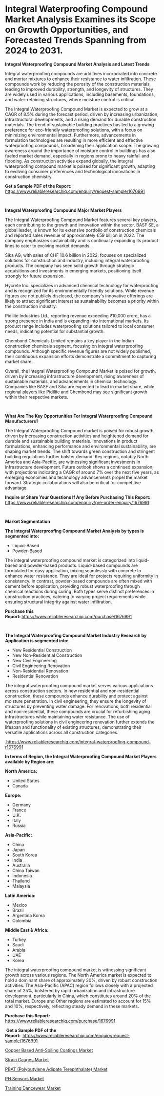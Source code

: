 <p><h1>Integral Waterproofing Compound Market Analysis Examines its Scope on Growth Opportunities, and Forecasted Trends Spanning from 2024 to 2031.</h1></p><p><strong>Integral Waterproofing Compound Market Analysis and Latest Trends</strong></p>
<p><p>Integral waterproofing compounds are additives incorporated into concrete and mortar mixtures to enhance their resistance to water infiltration. These compounds work by reducing the porosity of the construction materials, leading to improved durability, strength, and longevity of structures. They are widely used in various applications, including basements, foundations, and water-retaining structures, where moisture control is critical.</p><p>The Integral Waterproofing Compound Market is expected to grow at a CAGR of 8.5% during the forecast period, driven by increasing urbanization, infrastructural developments, and a rising demand for durable construction materials. The trend of sustainable building practices has led to a growing preference for eco-friendly waterproofing solutions, with a focus on minimizing environmental impact. Furthermore, advancements in formulation technologies are resulting in more efficient and effective waterproofing compounds, broadening their application scope. The growing awareness around the importance of moisture control in buildings has also fueled market demand, especially in regions prone to heavy rainfall and flooding. As construction activities expand globally, the integral waterproofing compound market is poised for significant growth, adapting to evolving consumer preferences and technological innovations in construction chemistry.</p></p>
<p><strong>Get a Sample PDF of the Report:&nbsp;</strong> <a href="https://www.reliableresearchiq.com/enquiry/request-sample/1676991?utm_campaign=1087&utm_medium=2&utm_source=Github&utm_content=ia&utm_term=30092024&utm_id=integral-waterproofing-compound">https://www.reliableresearchiq.com/enquiry/request-sample/1676991</a></p>
<p>&nbsp;</p>
<p><strong>Integral Waterproofing Compound Major Market Players</strong></p>
<p><p>The Integral Waterproofing Compound Market features several key players, each contributing to the growth and innovation within the sector. BASF SE, a global leader, is known for its extensive portfolio of construction chemicals and reported sales revenue of approximately €59 billion in 2022. The company emphasizes sustainability and is continually expanding its product lines to cater to evolving market demands.</p><p>Sika AG, with sales of CHF 10.6 billion in 2022, focuses on specialized solutions for construction and industry, including integral waterproofing products. The company has seen solid growth through strategic acquisitions and investments in emerging markets, positioning itself strongly for future expansion.</p><p>Hycrete Inc. specializes in advanced chemical technology for waterproofing and is recognized for its environmentally friendly solutions. While revenue figures are not publicly disclosed, the company's innovative offerings are likely to attract significant interest as sustainability becomes a priority within the construction industry.</p><p>Pidilite Industries Ltd., reporting revenue exceeding ₹10,000 crore, has a strong presence in India and is expanding into international markets. Its product range includes waterproofing solutions tailored to local consumer needs, indicating potential for substantial growth.</p><p>Chembond Chemicals Limited remains a key player in the Indian construction chemicals segment, focusing on integral waterproofing compounds. Although specific revenue figures are not widely published, their continuous expansion efforts demonstrate a commitment to capturing market share.</p><p>Overall, the Integral Waterproofing Compound Market is poised for growth, driven by increasing infrastructure development, rising awareness of sustainable materials, and advancements in chemical technology. Companies like BASF and Sika are expected to lead in market share, while regional players like Pidilite and Chembond may see significant growth within their respective markets.</p></p>
<p>&nbsp;</p>
<p><strong>What Are The Key Opportunities For Integral Waterproofing Compound Manufacturers?</strong></p>
<p><p>The Integral Waterproofing Compound market is poised for robust growth, driven by increasing construction activities and heightened demand for durable and sustainable building materials. Innovations in product formulations, enhancing performance and environmental sustainability, are shaping market trends. The shift towards green construction and stringent building regulations further bolster demand. Key regions, notably North America and Asia-Pacific, are witnessing significant investments in infrastructure development. Future outlook shows a continued expansion, with projections indicating a CAGR of around 7% over the next five years, as emerging economies and technology advancements propel the market forward. Strategic collaborations will also be critical for competitive advantage.</p></p>
<p><strong>Inquire or Share Your Questions If Any Before Purchasing This Report:</strong> <a href="https://www.reliableresearchiq.com/enquiry/pre-order-enquiry/1676991?utm_campaign=1087&utm_medium=2&utm_source=Github&utm_content=ia&utm_term=30092024&utm_id=integral-waterproofing-compound">https://www.reliableresearchiq.com/enquiry/pre-order-enquiry/1676991</a></p>
<p>&nbsp;</p>
<p><strong>Market Segmentation</strong></p>
<p><strong>The Integral Waterproofing Compound Market Analysis by types is segmented into:</strong></p>
<p><ul><li>Liquid-Based</li><li>Powder-Based</li></ul></p>
<p><p>The integral waterproofing compound market is categorized into liquid-based and powder-based products. Liquid-based compounds are formulated for easy application, mixing seamlessly with concrete to enhance water resistance. They are ideal for projects requiring uniformity in consistency. In contrast, powder-based compounds are often mixed with cement before application, providing robust waterproofing through chemical reactions during curing. Both types serve distinct preferences in construction practices, catering to varying project requirements while ensuring structural integrity against water infiltration.</p></p>
<p><strong>Purchase this Report:&nbsp;</strong><a href="https://www.reliableresearchiq.com/purchase/1676991?utm_campaign=1087&utm_medium=2&utm_source=Github&utm_content=ia&utm_term=30092024&utm_id=integral-waterproofing-compound">https://www.reliableresearchiq.com/purchase/1676991</a></p>
<p>&nbsp;</p>
<p><strong>The Integral Waterproofing Compound Market Industry Research by Application is segmented into:</strong></p>
<p><ul><li>New Residential Construction</li><li>New Non-Residential Construction</li><li>New Civil Engineering</li><li>Civil Engineering Renovation</li><li>Non-Residential Renovation</li><li>Residential Renovation</li></ul></p>
<p><p>The integral waterproofing compound market serves various applications across construction sectors. In new residential and non-residential construction, these compounds enhance durability and protect against moisture penetration. In civil engineering, they ensure the longevity of structures by preventing water damage. For renovations, both residential and non-residential, these compounds are crucial for refurbishing aging infrastructures while maintaining water resistance. The use of waterproofing solutions in civil engineering renovation further extends the lifespan and functionality of existing structures, demonstrating their versatile applications across all construction categories.</p></p>
<p><a href="https://www.reliableresearchiq.com/integral-waterproofing-compound-r1676991?utm_campaign=1087&utm_medium=2&utm_source=Github&utm_content=ia&utm_term=30092024&utm_id=integral-waterproofing-compound">&nbsp;https://www.reliableresearchiq.com/integral-waterproofing-compound-r1676991</a></p>
<p><strong>In terms of Region, the Integral Waterproofing Compound Market Players available by Region are:</strong></p>
<p>
    <p> <strong> North America: </strong>
        <ul>
            <li>United States</li>
            <li>Canada</li>
        </ul>
        </p> 
    <p> <strong> Europe: </strong>
        <ul>
            <li>Germany</li>
            <li>France</li>
            <li>U.K.</li>
            <li>Italy</li>
            <li>Russia</li>
        </ul>
        </p> 
    <p> <strong> Asia-Pacific: </strong>
        <ul>
            <li>China</li>
            <li>Japan</li>
            <li>South Korea</li>
            <li>India</li>
            <li>Australia</li>
            <li>China Taiwan</li>
            <li>Indonesia</li>
            <li>Thailand</li>
            <li>Malaysia</li>
        </ul>
        </p> 
    <p> <strong> Latin America: </strong>
        <ul>
            <li>Mexico</li>
            <li>Brazil</li>
            <li>Argentina Korea</li>
            <li>Colombia</li>
        </ul>
        </p> 
    <p> <strong> Middle East & Africa: </strong>
        <ul>
            <li>Turkey</li>
            <li>Saudi</li>
            <li>Arabia</li>
            <li>UAE</li>
            <li>Korea</li>
        </ul>
    </p>
    </p>
<p><p>The integral waterproofing compound market is witnessing significant growth across various regions. The North America market is expected to hold a dominant share of approximately 30%, driven by robust construction activities. The Asia-Pacific (APAC) region follows closely with a projected share of 25%, bolstered by rapid urbanization and infrastructure development, particularly in China, which constitutes around 20% of the total market. Europe and Other regions are estimated to account for 15% and 10%, respectively, reflecting steady demand in these markets.</p></p>
<p><strong>Purchase this Report: </strong><a href="https://www.reliableresearchiq.com/purchase/1676991?utm_campaign=1087&utm_medium=2&utm_source=Github&utm_content=ia&utm_term=30092024&utm_id=integral-waterproofing-compound">https://www.reliableresearchiq.com/purchase/1676991</a></p>
<p>&nbsp;<strong>Get a Sample PDF of the Report:&nbsp;&nbsp;</strong><a href="https://www.reliableresearchiq.com/enquiry/request-sample/1676991?utm_campaign=1087&utm_medium=2&utm_source=Github&utm_content=ia&utm_term=30092024&utm_id=integral-waterproofing-compound">https://www.reliableresearchiq.com/enquiry/request-sample/1676991</a></p>
<p><strong></strong></p>
<p><p><a href="https://github.com/MCGEE-CRANECaitlyn/Market-Research-Report-List-1/blob/main/copper-based-anti-soiling-coatings-market.md?utm_campaign=1087&utm_medium=2&utm_source=Github&utm_content=ia&utm_term=30092024&utm_id=integral-waterproofing-compound">Copper Based Anti-Soiling Coatings Market</a></p><p><a href="https://issuu.com/reportprime-2/docs/strain-gauges-market-size-2030.pptx_96312e9dd605c6?utm_campaign=1087&utm_medium=2&utm_source=Github&utm_content=ia&utm_term=30092024&utm_id=integral-waterproofing-compound">Strain Gauges Market</a></p><p><a href="https://github.com/abbiewimld/Market-Research-Report-List-1/blob/main/pbat-polybutylene-adipate-terephthalate-market.md?utm_campaign=1087&utm_medium=2&utm_source=Github&utm_content=ia&utm_term=30092024&utm_id=integral-waterproofing-compound">PBAT (Polybutylene Adipate Terephthalate) Market</a></p><p><a href="https://issuu.com/reportprime-2/docs/ph-sensors-market-size-2030.pptx_a564b7fc3a625e?utm_campaign=1087&utm_medium=2&utm_source=Github&utm_content=ia&utm_term=30092024&utm_id=integral-waterproofing-compound">PH Sensors Market</a></p><p><a href="https://www.linkedin.com/pulse/training-dancewear-market-overview-global-trends-future-g917c?utm_campaign=1087&utm_medium=2&utm_source=Github&utm_content=ia&utm_term=30092024&utm_id=integral-waterproofing-compound">Training Dancewear Market</a></p></p>